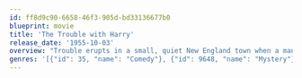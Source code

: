 ```yaml
---
id: ff8d9c90-6658-46f3-905d-bd33136677b0
blueprint: movie
title: 'The Trouble with Harry'
release_date: '1955-10-03'
overview: "Trouble erupts in a small, quiet New England town when a man's body is found in the woods. The problem is that almost everyone in town thinks that they had something to do with his death."
genres: '[{"id": 35, "name": "Comedy"}, {"id": 9648, "name": "Mystery"}, {"id": 53, "name": "Thriller"}]'
---
```

